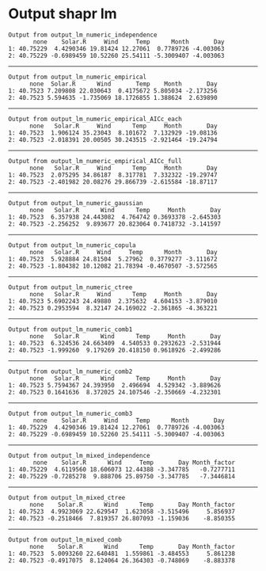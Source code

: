# Output shapr lm

    Output from output_lm_numeric_independence
           none    Solar.R     Wind     Temp      Month       Day
    1: 40.75229  4.4290346 19.81424 12.27061  0.7789726 -4.003063
    2: 40.75229 -0.6989459 10.52260 25.54111 -5.3009407 -4.003063

---

    Output from output_lm_numeric_empirical
          none  Solar.R      Wind       Temp    Month       Day
    1: 40.7523 7.209808 22.030643  0.4175672 5.805034 -2.173256
    2: 40.7523 5.594635 -1.735069 18.1726855 1.388624  2.639890

---

    Output from output_lm_numeric_empirical_AICc_each
          none   Solar.R     Wind      Temp     Month       Day
    1: 40.7523  1.906124 35.23043  8.101672  7.132929 -19.08136
    2: 40.7523 -2.018391 20.00505 30.243515 -2.921464 -19.24794

---

    Output from output_lm_numeric_empirical_AICc_full
          none   Solar.R     Wind      Temp     Month       Day
    1: 40.7523  2.075295 34.86187  8.317781  7.332322 -19.29747
    2: 40.7523 -2.401982 20.08276 29.866739 -2.615584 -18.87117

---

    Output from output_lm_numeric_gaussian
          none   Solar.R      Wind      Temp     Month       Day
    1: 40.7523  6.357938 24.443082  4.764742 0.3693378 -2.645303
    2: 40.7523 -2.256252  9.893677 20.823064 0.7418732 -3.141597

---

    Output from output_lm_numeric_copula
          none   Solar.R     Wind     Temp      Month       Day
    1: 40.7523  5.928884 24.81504  5.27962  0.3779277 -3.111672
    2: 40.7523 -1.804382 10.12082 21.78394 -0.4670507 -3.572565

---

    Output from output_lm_numeric_ctree
          none   Solar.R     Wind      Temp     Month       Day
    1: 40.7523 5.6902243 24.49880  2.375632  4.604153 -3.879010
    2: 40.7523 0.2953594  8.32147 24.169022 -2.361865 -4.363221

---

    Output from output_lm_numeric_comb1
          none   Solar.R      Wind      Temp     Month       Day
    1: 40.7523  6.324536 24.663409  4.540533 0.2932623 -2.531944
    2: 40.7523 -1.999260  9.179269 20.418150 0.9618926 -2.499286

---

    Output from output_lm_numeric_comb2
          none   Solar.R      Wind      Temp     Month       Day
    1: 40.7523 5.7594367 24.393950  2.496694  4.529342 -3.889626
    2: 40.7523 0.1641636  8.372025 24.107546 -2.350669 -4.232301

---

    Output from output_lm_numeric_comb3
           none    Solar.R     Wind     Temp      Month       Day
    1: 40.75229  4.4290346 19.81424 12.27061  0.7789726 -4.003063
    2: 40.75229 -0.6989459 10.52260 25.54111 -5.3009407 -4.003063

---

    Output from output_lm_mixed_independence
           none    Solar.R      Wind     Temp       Day Month_factor
    1: 40.75229  4.6119560 18.606073 12.44388 -3.347785   -0.7277711
    2: 40.75229 -0.7285278  9.888706 25.89750 -3.347785   -7.3446814

---

    Output from output_lm_mixed_ctree
          none    Solar.R      Wind      Temp       Day Month_factor
    1: 40.7523  4.9923069 22.629547  1.623058 -3.515496     5.856937
    2: 40.7523 -0.2518466  7.819357 26.807093 -1.159036    -8.850355

---

    Output from output_lm_mixed_comb
          none    Solar.R      Wind      Temp       Day Month_factor
    1: 40.7523  5.0093260 22.640481  1.559861 -3.484553     5.861238
    2: 40.7523 -0.4917075  8.124064 26.364303 -0.748069    -8.883378

